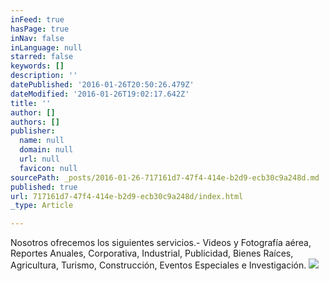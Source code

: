 ```yaml
---
inFeed: true
hasPage: true
inNav: false
inLanguage: null
starred: false
keywords: []
description: ''
datePublished: '2016-01-26T20:50:26.479Z'
dateModified: '2016-01-26T19:02:17.642Z'
title: ''
author: []
authors: []
publisher:
  name: null
  domain: null
  url: null
  favicon: null
sourcePath: _posts/2016-01-26-717161d7-47f4-414e-b2d9-ecb30c9a248d.md
published: true
url: 717161d7-47f4-414e-b2d9-ecb30c9a248d/index.html
_type: Article

---
```

Nosotros ofrecemos los siguientes servicios.-   Videos y Fotografía aérea, Reportes Anuales, Corporativa, Industrial, Publicidad, Bienes Raíces, Agricultura, Turismo, Construcción, Eventos Especiales e Investigación.
![](https://the-grid-user-content.s3-us-west-2.amazonaws.com/a456f55c-e11e-4fd1-909c-00aca0509af9.jpg)